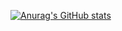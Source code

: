 [![Anurag's GitHub stats](https://github-readme-stats.vercel.app/api?username=miyouji)](https://github.com/anuraghazra/github-readme-stats)
